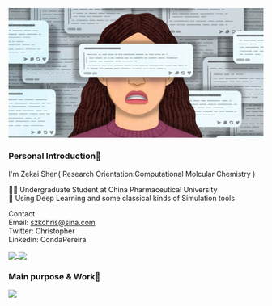 [![Header](https://github.com/CondaPereira/CondaPereira/blob/main/stock_r.jpg "Header")](https://some-url.dev/)
### Personal Introduction👋
I'm Zekai Shen( Research Orientation:Computational Molcular Chemistry )

👨‍🎓 Undergraduate Student at China Pharmaceutical University  
🦾 Using Deep Learning and some classical kinds of Simulation tools  

Contact  
Email: szkchris@sina.com  
Twitter: Christopher  
Linkedin: CondaPereira  
<!--
**CondaPereira/CondaPereira** is a ✨ _special_ ✨ repository because its `README.md` (this file) appears on your GitHub profile.

Here are some ideas to get you started:

- 🔭 I’m currently working on ...
- 🌱 I’m currently learning ...
- 👯 I’m looking to collaborate on ...
- 🤔 I’m looking for help with ...
- 💬 Ask me about ...
- 📫 How to reach me: ...
- 😄 Pronouns: ...
- ⚡ Fun fact: ...
-->

<a href="https://github.com/anuraghazra/github-readme-stats">
  <img align="center" src="https://github-readme-stats.vercel.app/api?username=CondaPereira&theme=graywhite&show_icons=true" />
</a>
<a href="https://github.com/anuraghazra/convoychat">
  <img align="center" src="https://github-readme-stats.vercel.app/api/top-langs/?username=CondaPereira&langs_count=2&theme=graywhite&show_icons=true" />
</a>

### Main purpose & Work🙌
![](https://img.shields.io/badge/MainTab-DLforprotein-informational?style=flat&logo=<LOGO_NAME>&logoColor=white&color=2bbc8a)
